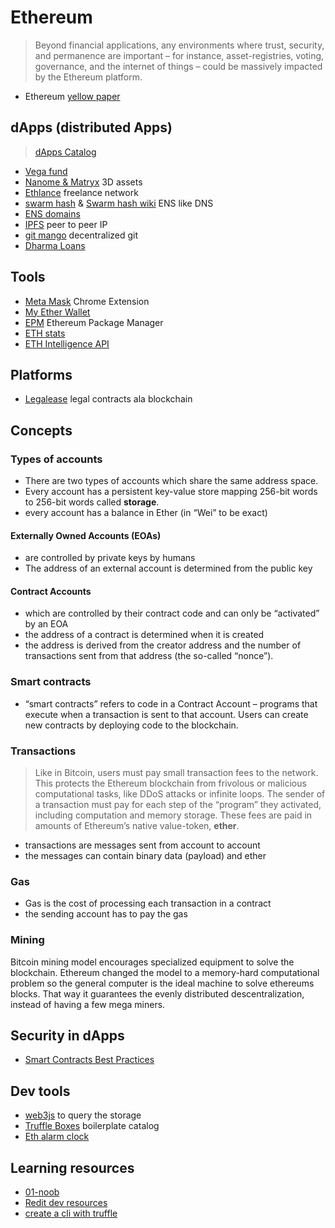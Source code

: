 # Ethereum

> Beyond financial applications, any environments where trust, security, and permanence are important – for instance, asset-registries, voting, governance, and the internet of things – could be massively impacted by the Ethereum platform.

- Ethereum [yellow paper](http://yellowpaper.io)

## dApps (distributed Apps)

> [dApps Catalog](https://dapps.ethercasts.com/)


- [Vega fund](http://www.vega.fund/)
- [Nanome & Matryx](http://nanome.ai/) 3D assets
- [Ethlance](https://ethlance.com/) freelance network
- [swarm hash](http://swarm-gateways.net/bzz:/theswarm.eth/) & [Swarm hash wiki](https://github.com/ethereum/wiki/wiki/Swarm-Hash) ENS like DNS 
- [ENS domains](https://ens.domains/)
- [IPFS](https://ipfs.io/) peer to peer IP
- [git mango](https://github.com/axic/mango) decentralized git
- [Dharma Loans](https://dharma.io)

## Tools

- [Meta Mask](https://metamask.io/) Chrome Extension
- [My Ether Wallet](https://www.myetherwallet.com)
- [EPM](https://www.ethpm.com/registry) Ethereum Package Manager
- [ETH stats](https://ethstats.net/)
- [ETH Intelligence API](https://github.com/cubedro/eth-net-intelligence-api)

## Platforms

- [Legalease](https://legalese.com/) legal contracts ala blockchain

## Concepts

### Types of accounts

- There are two types of accounts which share the same address space.
- Every account has a persistent key-value store mapping 256-bit words to 256-bit words called **storage**.
- every account has a balance in Ether (in “Wei” to be exact) 

#### Externally Owned Accounts (EOAs)

- are controlled by private keys by humans
- The address of an external account is determined from the public key 


#### Contract Accounts

 - which are controlled by their contract code and can only be “activated” by an EOA
- the address of a contract is determined when it is created
- the address is derived from the creator address and the number of transactions sent from that address (the so-called “nonce”).



### Smart contracts

- “smart contracts” refers to code in a Contract Account – programs that execute when a transaction is sent to that account. Users can create new contracts by deploying code to the blockchain.

### Transactions

> Like in Bitcoin, users must pay small transaction fees to the network. This protects the Ethereum blockchain from frivolous or malicious computational tasks, like DDoS attacks or infinite loops. The sender of a transaction must pay for each step of the “program” they activated, including computation and memory storage. These fees are paid in amounts of Ethereum’s native value-token, **ether**.

- transactions are messages sent from account to account
- the messages can contain binary data (payload) and ether

### Gas

- Gas is the cost of processing each transaction in a contract
- the sending account has to pay the gas

### Mining

Bitcoin mining model encourages specialized equipment to solve the blockchain. Ethereum changed the model to a memory-hard computational problem so the general computer is the ideal machine to solve ethereums blocks. That way it guarantees the evenly distributed descentralization, instead of having a few mega miners.


## Security in dApps

- [Smart Contracts Best Practices](https://github.com/ConsenSys/smart-contract-best-practices)

## Dev tools

- [web3js](https://github.com/ethereum/web3.js/) to query the storage
- [Truffle Boxes](http://truffleframework.com/boxes/) boilerplate catalog 
- [Eth alarm clock](http://www.ethereum-alarm-clock.com/)

## Learning resources

- [01-noob](http://consensys.github.io/developers/articles/101-noob-intro/)
- [Redit dev resources](https://www.reddit.com/r/ethdev/comments/5s9avy/the_big_ethereum_development_resources_list/)
- [create a cli with truffle](http://truffleframework.com/tutorials/creating-a-cli-with-truffle-3)